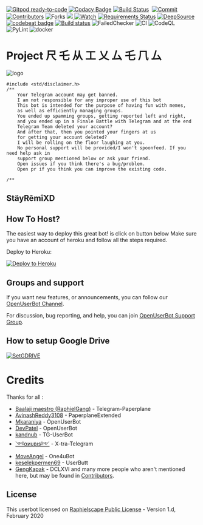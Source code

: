 [![Gitpod ready-to-code](https://img.shields.io/badge/Gitpod-ready--to--code-blue?logo=gitpod)](https://gitpod.io/#https://github.com/niteshraj2310/RemixGeng)
[![Codacy Badge](https://api.codacy.com/project/badge/Grade/a85304953a4c470390ec777f6931e55d)](https://app.codacy.com/manual/niteshraj2310/RemixGeng?utm_source=github.com&utm_medium=referral&utm_content=niteshraj2310/RemixGeng&utm_campaign=Badge_Grade_Dashboard)
[![Build Status](https://img.shields.io/travis/niteshraj2310/RemixGeng.svg?label=Travis%20CI&logo=travis&style=flat-square)](https://travis-ci.com/niteshraj2310/RemixGeng)&nbsp;
<a href="https://github.com/niteshraj2310/RemixGeng/commits/sql-extended"><img src="https://img.shields.io/github/last-commit/niteshraj2310/RemixGeng/sql-extended?label=Last%20Commit&style=flat-square&logo=github&color=Green" alt="Commit" /></a>
<a href="https://github.com/niteshraj2310/RemixGeng/graphs/contributors"><img src="https://img.shields.io/github/contributors-anon/niteshraj2310/RemixGeng?label=Contributors&style=flat-square&logo=github&color=Orange" alt="Contributors" /></a>
![Forks](https://img.shields.io/github/forks/sahyam2019/oub-remix)
<a href="https://t.me/Nitesh_231"><img src="https://img.shields.io/badge/-Contact%20Meh🔥😂-black.svg?logo=WhatsApp"> </a>
<a href="https://github.com/niteshraj2310/RemixGeng/watchers"><img src="https://img.shields.io/github/watchers/niteshraj2310/RemixGeng?label=Watch&style=flat-square&logo=github&color=violet" alt="Watch" /></a>
[![Requirements Status](https://requires.io/github/niteshraj2310/RemixGeng/requirements.svg?branch=sql-extended)](https://requires.io/github/niteshraj2310/RemixGeng/requirements/?branch=sql-extended)
<a href="https://deepsource.io/gh/niteshraj2310/RemixGeng/?ref=repository-badge" target="_blank"><img alt="DeepSource" title="DeepSource" src="https://static.deepsource.io/deepsource-badge-light-mini.svg"></a>
[![codebeat badge](https://codebeat.co/badges/049f1ac3-dfc2-4ee6-93a3-e40c1569313f)](https://codebeat.co/projects/github-com-niteshraj2310-remixgeng-sql-extended)
[![Build status](https://ci.appveyor.com/api/projects/status/9h1i5ng3bjqgq11j?svg=true)](https://ci.appveyor.com/project/niteshraj2310/remixgeng-w0cvp)
![FailedChecker](https://github.com/niteshraj2310/RemixGeng/workflows/FailedChecker/badge.svg?branch=sql-extended)
![CI](https://github.com/niteshraj2310/RemixGeng/workflows/CI/badge.svg)
![CodeQL](https://github.com/niteshraj2310/RemixGeng/workflows/CodeQL/badge.svg?branch=sql-extended)
![PyLint](https://github.com/niteshraj2310/RemixGeng/workflows/PyLint/badge.svg)
<a herf="https://hub.docker.com/r/nitesh231/groovy"><img src="https://img.shields.io/docker/image-size/nitesh231/docker/groovy?color=green&label=Docker%20Size&style=for-the-badge&logo=docker&logoColor=white" alt="docker" /></a></br>

# Project 尺 乇 从 工 乂 厶 乇 𠘨 厶

![logo](https://telegra.ph/file/581d9d1e56d67aab89a14.jpg)

```
#include <std/disclaimer.h>
/** 
    Your Telegram account may get banned.
    I am not responsible for any improper use of this bot
    This bot is intended for the purpose of having fun with memes,
    as well as efficiently managing groups.
    You ended up spamming groups, getting reported left and right,
    and you ended up in a Finale Battle with Telegram and at the end
    Telegram Team deleted your account?
    And after that, then you pointed your fingers at us
    for getting your account deleted?
    I will be rolling on the floor laughing at you.
    No personal support will be provided/I won't spoonfeed. If you need help ask in 
    support group mentioned below or ask your friend.
    Open issues if you think there's a bug/problem.
    Open pr if you think you can improve the existing code.

/**
```
## StäyRēmîXD

## How To Host?

The easiest way to deploy this great bot! is click on button below
Make sure you have an account of heroku and follow all the steps required.

Deploy to Heroku:
<p align="left"><a href="https://heroku.com/deploy?template=https://github.com/niteshraj2310/RemixGeng/tree/sql-extended"> <img src="https://www.herokucdn.com/deploy/button.svg" alt="Deploy to Heroku" /></a></p>

## Groups and support

If you want new features, or announcements, you can follow our [OpenUserBot Channel](https://t.me/PaperplaneExtended_news).

For discussion, bug reporting, and help, you can join [OpenUserBot Support Group](https://t.me/PPE_Support).

## How to setup Google Drive
[![SetGDRIVE](https://telegra.ph/file/fde15d05e4bde3448b01a.png)](https://telegra.ph/How-To-Setup-Google-Drive-04-03)

# Credits

Thanks for all : 
* [Baalaji maestro (RaphielGang)](https://github.com/RaphielGang) - Telegram-Paperplane
* [AvinashReddy3108](https://github.com/AvinashReddy3108) - PaperplaneExtended
* [Mkaraniya](https://github.com/mkaraniya) - OpenUserBot
* [DevPatel](https://github.com/Devp73) - OpenUserBot
* [kandnub](https://github.com/kandnub) - TG-UserBot
* [༺αиυвιѕ༻](https://github.com/Dark-Princ3) - X-tra-Telegram
* [MoveAngel](https://github.com/MoveAngel) - One4uBot
* [keselekpermen69](https://github.com/keselekpermen69) - UserButt
* [GengKapak](https://github.com/GengKapak) - DCLXVI and many more people who aren't mentioned here, but may be found in [Contributors](https://github.com/sahyam2019/oub-remix/graphs/contributors).



## License

This userbot licensed on [Raphielscape Public License](https://github.com/niteshraj2310/RemixGeng/blob/sql-extended/LICENSE.md) - Version 1.d, February 2020
